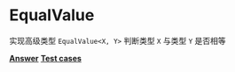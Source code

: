 # EqualValue

实现高级类型 `EqualValue<X, Y>` 判断类型 `X` 与类型 `Y` 是否相等

**[Answer](./index.ts)**
**[Test cases](./test.spec.ts)**

